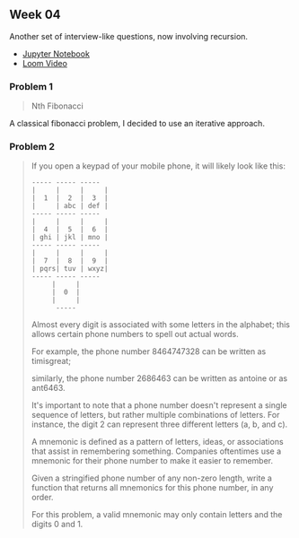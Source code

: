 ## Week 04

Another set of interview-like questions, now involving recursion. 

- [Jupyter Notebook](./Code_Interview_recursion.ipynb)
- [Loom Video](https://www.loom.com/share/e73095126bd74dce8ad61f9a6588a987)

### Problem 1
> Nth Fibonacci

A classical fibonacci problem, I decided to use an iterative approach. 

### Problem 2

> If you open a keypad of your mobile phone, it will likely look like this:
>   ```
> ----- ----- -----
>  |     |     |     |
>  |  1  |  2  |  3  |
>  |     | abc | def |
>   ----- ----- -----
>  |     |     |     |
>  |  4  |  5  |  6  |
>  | ghi | jkl | mno |
>   ----- ----- -----
>  |     |     |     |
>  |  7  |  8  |  9  |
>  | pqrs| tuv | wxyz|
>   ----- ----- -----
>        |     |
>        |  0  |
>        |     |
>         -----
>   ```
>
>Almost every digit is associated with some letters in the alphabet; this allows certain phone numbers to spell out actual words.
>
>For example, the phone number 8464747328 can be written as timisgreat;
>
>similarly, the phone number 2686463 can be written as antoine or as ant6463.
>
>It's important to note that a phone number doesn't represent a single sequence of letters, but rather multiple combinations of letters. For instance, the digit 2 can represent three different letters (a, b, and c).
>
>A mnemonic is defined as a pattern of letters, ideas, or associations that assist in remembering something. Companies oftentimes use a mnemonic for their phone number to make it easier to remember.
>
>Given a stringified phone number of any non-zero length, write a function that returns all mnemonics for this phone number, in any order.
>
>For this problem, a valid mnemonic may only contain letters and the digits 0 and 1.
